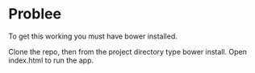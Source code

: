 Problee
=======
To get this working you must have bower installed.

Clone the repo, then from the project directory type bower install. Open index.html to run the app.
